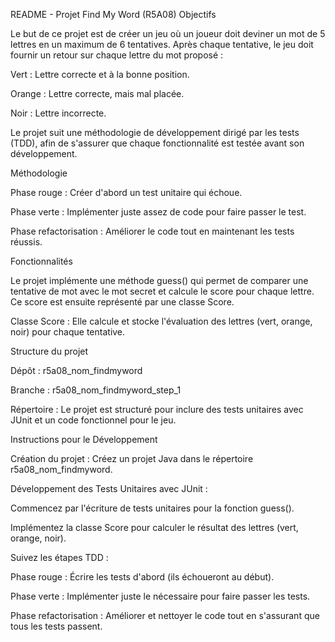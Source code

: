 README - Projet Find My Word (R5A08)
Objectifs

Le but de ce projet est de créer un jeu où un joueur doit deviner un mot de 5 lettres en un maximum de 6 tentatives. Après chaque tentative, le jeu doit fournir un retour sur chaque lettre du mot proposé :

Vert : Lettre correcte et à la bonne position.

Orange : Lettre correcte, mais mal placée.

Noir : Lettre incorrecte.

Le projet suit une méthodologie de développement dirigé par les tests (TDD), afin de s'assurer que chaque fonctionnalité est testée avant son développement.

Méthodologie

Phase rouge : Créer d'abord un test unitaire qui échoue.

Phase verte : Implémenter juste assez de code pour faire passer le test.

Phase refactorisation : Améliorer le code tout en maintenant les tests réussis.

Fonctionnalités

Le projet implémente une méthode guess() qui permet de comparer une tentative de mot avec le mot secret et calcule le score pour chaque lettre. Ce score est ensuite représenté par une classe Score.

Classe Score : Elle calcule et stocke l'évaluation des lettres (vert, orange, noir) pour chaque tentative.

Structure du projet

Dépôt : r5a08_nom_findmyword

Branche : r5a08_nom_findmyword_step_1

Répertoire : Le projet est structuré pour inclure des tests unitaires avec JUnit et un code fonctionnel pour le jeu.

Instructions pour le Développement

Création du projet :
Créez un projet Java dans le répertoire r5a08_nom_findmyword.

Développement des Tests Unitaires avec JUnit :

Commencez par l'écriture de tests unitaires pour la fonction guess().

Implémentez la classe Score pour calculer le résultat des lettres (vert, orange, noir).

Suivez les étapes TDD :

Phase rouge : Écrire les tests d'abord (ils échoueront au début).

Phase verte : Implémenter juste le nécessaire pour faire passer les tests.

Phase refactorisation : Améliorer et nettoyer le code tout en s'assurant que tous les tests passent.
